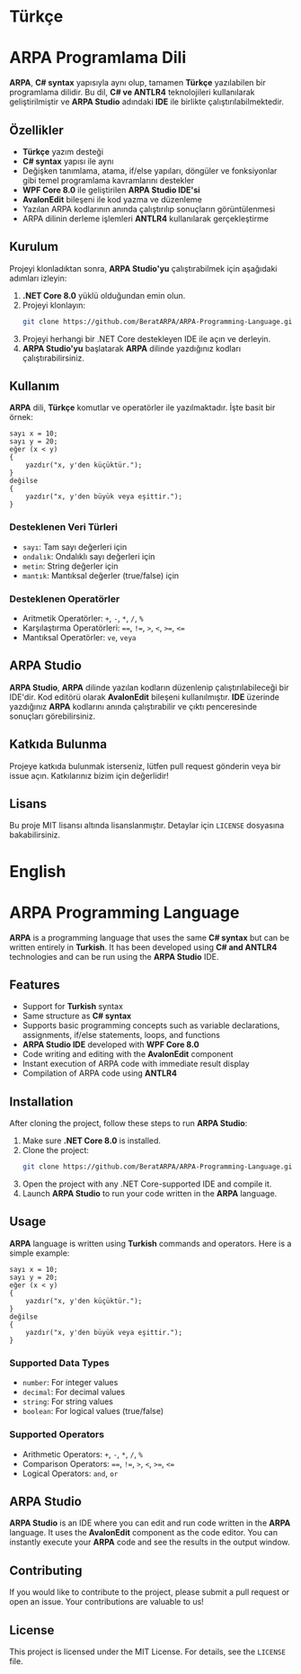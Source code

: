 # Türkçe

# ARPA Programlama Dili

**ARPA**, **C# syntax** yapısıyla aynı olup, tamamen **Türkçe** yazılabilen bir programlama dilidir. Bu dil, **C# ve ANTLR4** teknolojileri kullanılarak geliştirilmiştir ve **ARPA Studio** adındaki **IDE** ile birlikte çalıştırılabilmektedir.

## Özellikler
- **Türkçe** yazım desteği
- **C# syntax** yapısı ile aynı
- Değişken tanımlama, atama, if/else yapıları, döngüler ve fonksiyonlar gibi temel programlama kavramlarını destekler
- **WPF Core 8.0** ile geliştirilen **ARPA Studio IDE'si**
- **AvalonEdit** bileşeni ile kod yazma ve düzenleme
- Yazılan ARPA kodlarının anında çalıştırılıp sonuçların görüntülenmesi
- ARPA dilinin derleme işlemleri **ANTLR4** kullanılarak gerçekleştirme

## Kurulum
Projeyi klonladıktan sonra, **ARPA Studio'yu** çalıştırabilmek için aşağıdaki adımları izleyin:

1. **.NET Core 8.0** yüklü olduğundan emin olun.
2. Projeyi klonlayın:
    ```bash
    git clone https://github.com/BeratARPA/ARPA-Programming-Language.git
    ```
3. Projeyi herhangi bir .NET Core destekleyen IDE ile açın ve derleyin.
4. **ARPA Studio'yu** başlatarak **ARPA** dilinde yazdığınız kodları çalıştırabilirsiniz.

## Kullanım
**ARPA** dili, **Türkçe** komutlar ve operatörler ile yazılmaktadır. İşte basit bir örnek:

```arpa
sayı x = 10;
sayı y = 20;
eğer (x < y)
{
    yazdır("x, y'den küçüktür.");
}
değilse
{
    yazdır("x, y'den büyük veya eşittir.");
}
```

### Desteklenen Veri Türleri
- `sayı`: Tam sayı değerleri için
- `ondalık`: Ondalıklı sayı değerleri için
- `metin`: String değerler için
- `mantık`: Mantıksal değerler (true/false) için

### Desteklenen Operatörler
- Aritmetik Operatörler: `+`, `-`, `*`, `/`, `%`
- Karşılaştırma Operatörleri: `==`, `!=`, `>`, `<`, `>=`, `<=`
- Mantıksal Operatörler: `ve`, `veya`

## ARPA Studio
**ARPA Studio**, **ARPA** dilinde yazılan kodların düzenlenip çalıştırılabileceği bir IDE'dir. Kod editörü olarak **AvalonEdit** bileşeni kullanılmıştır. **IDE** üzerinde yazdığınız **ARPA** kodlarını anında çalıştırabilir ve çıktı penceresinde sonuçları görebilirsiniz.

## Katkıda Bulunma
Projeye katkıda bulunmak isterseniz, lütfen pull request gönderin veya bir issue açın. Katkılarınız bizim için değerlidir!

## Lisans
Bu proje MIT lisansı altında lisanslanmıştır. Detaylar için `LICENSE` dosyasına bakabilirsiniz.


# English

# ARPA Programming Language

**ARPA** is a programming language that uses the same **C# syntax** but can be written entirely in **Turkish**. It has been developed using **C# and ANTLR4** technologies and can be run using the **ARPA Studio** IDE.

## Features
- Support for **Turkish** syntax
- Same structure as **C# syntax**
- Supports basic programming concepts such as variable declarations, assignments, if/else statements, loops, and functions
- **ARPA Studio IDE** developed with **WPF Core 8.0**
- Code writing and editing with the **AvalonEdit** component
- Instant execution of ARPA code with immediate result display
- Compilation of ARPA code using **ANTLR4**

## Installation
After cloning the project, follow these steps to run **ARPA Studio**:

1. Make sure **.NET Core 8.0** is installed.
2. Clone the project:
    ```bash
    git clone https://github.com/BeratARPA/ARPA-Programming-Language.git
    ```
3. Open the project with any .NET Core-supported IDE and compile it.
4. Launch **ARPA Studio** to run your code written in the **ARPA** language.

## Usage
**ARPA** language is written using **Turkish** commands and operators. Here is a simple example:

```arpa
sayı x = 10;
sayı y = 20;
eğer (x < y)
{
    yazdır("x, y'den küçüktür.");
}
değilse
{
    yazdır("x, y'den büyük veya eşittir.");
}
```

### Supported Data Types
- `number`: For integer values
- `decimal`: For decimal values
- `string`: For string values
- `boolean`: For logical values (true/false)

### Supported Operators
- Arithmetic Operators: `+`, `-`, `*`, `/`, `%`
- Comparison Operators: `==`, `!=`, `>`, `<`, `>=`, `<=`
- Logical Operators: `and`, `or`

## ARPA Studio
**ARPA Studio** is an IDE where you can edit and run code written in the **ARPA** language. It uses the **AvalonEdit** component as the code editor. You can instantly execute your **ARPA** code and see the results in the output window.

## Contributing
If you would like to contribute to the project, please submit a pull request or open an issue. Your contributions are valuable to us!

## License
This project is licensed under the MIT License. For details, see the `LICENSE` file.
